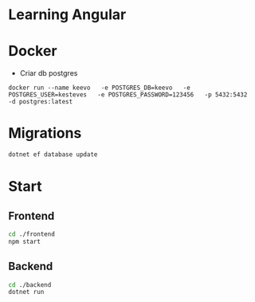 # Learning Angular




# Docker

- Criar db postgres
``` docker
docker run --name keevo   -e POSTGRES_DB=keevo   -e POSTGRES_USER=kesteves   -e POSTGRES_PASSWORD=123456   -p 5432:5432   -d postgres:latest
```

# Migrations

```bash
dotnet ef database update
```

# Start 

## Frontend
``` bash
cd ./frontend
npm start
``` 

## Backend
``` bash
cd ./backend
dotnet run
``` 


